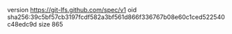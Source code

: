 version https://git-lfs.github.com/spec/v1
oid sha256:39c5bf57cb3197fcdf582a3bf561d866f336767b08e60c1ced522540c48edc9d
size 865
